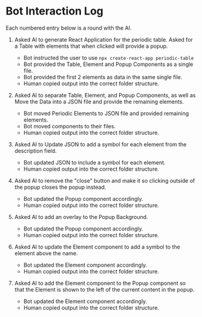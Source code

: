 # Bot Interaction Log

Each numbered entry below is a round with the AI.

1. Asked AI to generate React Application for the periodic table. Asked for a Table with elements that when clicked will provide a popup.
    - Bot instructed the user to use `npx create-react-app periodic-table`
    - Bot provided the Table, Element and Popup Components as a single file.
    - Bot provided the first 2 elements as data in the same single file.
    - Human copied output into the correct folder structure.

2. Asked AI to separate Table, Element, and Popup Components, as well as Move the Data into a JSON file and provide the remaining elements.
    - Bot moved Periodic Elements to JSON file and provided remaining elements.
    - Bot moved components to their files.
    - Human copied output into the correct folder structure.

3. Asked AI to Update JSON to add a symbol for each element from the description field.
    - Bot updated JSON to include a symbol for each element.
    - Human copied output into the correct folder structure.

4. Asked AI to remove the "close" button and make it so clicking outside of the popup closes the popup instead.
    - Bot updated the Popup component accordingly.
    - Human copied output into the correct folder structure.

5. Asked AI to add an overlay to the Popup Background.
    - Bot updated the Popup component accordingly.
    - Human copied output into the correct folder structure.

6. Asked AI to update the Element component to add a symbol to the element above the name.
    - Bot updated the Element component accordingly.
    - Human copied output into the correct folder structure.

7. Asked AI to add the Element component to the Popup component so that the Element is shown to the left of the current content in the popup.
    - Bot updated the Element component accordingly.
    - Human copied output into the correct folder structure.


